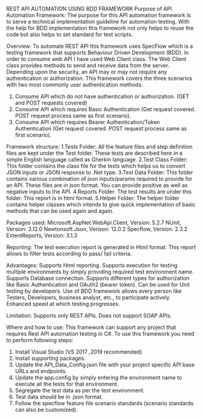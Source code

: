 REST API AUTOMATION USING BDD FRAMEWORK
Purpose of API Automation Framework:
The purpose for this API automation framework is to serve a technical implementation guideline for automation testing. With the help for BDD implementation this framework not only helps to reuse the code but also helps to set standard for test scripts.

Overview:
To automate REST API this framework uses SpecFlow which is a testing framework that supports Behaviour Driven Development (BDD). In order to consume web API I have used Web Client class. The Web Client class provides methods to send and receive data from the server. Depending upon the security, an API may or may not require any authentication or authorization. This framework covers the three scenarios with two most commonly user authentication methods.
1.	Consume API which do not have authentication or authorization. (GET and POST requests covered)
2.	Consume API which requires Basic Authentication (Get request covered. POST request process same as first scenario).
3.	Consume API which requires Bearer Authentication/Token Authentication (Get request covered. POST request process same as first scenario).

Framework structure:
1.Tests Folder:
 All the feature files and step definition files are kept under the Test folder. These tests are described here in a simple English language called as Gherkin language.
2.Test Class Folder:
This folder contains the class file for the tests which helps us to convert JSON inputs or JSON response to .Net type.
3.Test Data Folder:
 This folder contains various combination of json inputs/params required to provide for an API. These files are in json format. You can provide positive as well as negative inputs to the API.
4.Reports Folder:
The test results are under this folder. This report is in html format.
5.Helper Folder:
The helper folder contains helper classes which intends to give quick implementation of basic methods that can be used again and again.

Packages used: 
Microsoft.AspNet.WebApi.Client, Version: 5.2.7 NUnit, Version: 3.12.0 Newtonsoft.Json, Verison: 12.0.2 Specflow, Version: 2.3.2 ExtentReports, Version: 3.1.3

Reporting:
The test execution report is generated in Html format. This report allows to filter tests according to pass/ fail criteria.


Advantages:
Supports Html reporting.
Supports execution for testing multiple environments by simply providing required test environment name.
Supports Database connection.
Supports different types for authorization like Basic Authentication and OAuth2 (bearer token).
Can be used for Unit testing by developers.
Use of BDD framework allows every person like Testers, Developers, business analyst, etc., to participate actively.
Enhanced speed at which testing progresses.

Limitation:
Supports only REST APIs. Does not support SOAP APIs.

Where and how to use:
This framework can support any project that requires Rest API automation testing in C#.
To use this framework you need to perform following steps:
1.	Install Visual Studio (VS 2017 ,2019 recommended)
2.	Install supporting packages.
3.	Update the API_Data_Config.json file with your project specific API base URLs and endpoints.
4.	Update the app.config by simply entering the environment name to execute all the tests for that environment.
5.	Segregate the test data as per the test environment. 
6.	Test data should be in .json format.
7.	Follow the specflow feature file scenario standards (scenario standards can also be customized).
